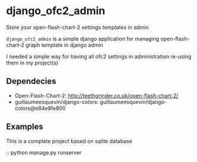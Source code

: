 django_ofc2_admin
=================

Store your open-flash-chart-2 settings templates in admin


``django_ofc2_admin`` is a simple django application for managing
open-flash-chart-2 graph template in django admin

I needed a simple way for having all ofc2 settings in administration re-using
them in my project(s)


Dependecies
-----------

* Open-Flash-Chart-2: http://teethgrinder.co.uk/open-flash-chart-2/
* guillaumeesquevin/django-colors: guillaumeesquevin/django-colors@e84e8fe800



Examples
--------

This is a complete project based on sqlite database

::
python manage.py runserver



